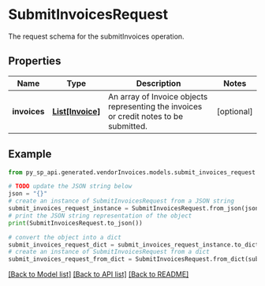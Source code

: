 # SubmitInvoicesRequest

The request schema for the submitInvoices operation.

## Properties

Name | Type | Description | Notes
------------ | ------------- | ------------- | -------------
**invoices** | [**List[Invoice]**](Invoice.md) | An array of Invoice objects representing the invoices or credit notes to be submitted. | [optional] 

## Example

```python
from py_sp_api.generated.vendorInvoices.models.submit_invoices_request import SubmitInvoicesRequest

# TODO update the JSON string below
json = "{}"
# create an instance of SubmitInvoicesRequest from a JSON string
submit_invoices_request_instance = SubmitInvoicesRequest.from_json(json)
# print the JSON string representation of the object
print(SubmitInvoicesRequest.to_json())

# convert the object into a dict
submit_invoices_request_dict = submit_invoices_request_instance.to_dict()
# create an instance of SubmitInvoicesRequest from a dict
submit_invoices_request_from_dict = SubmitInvoicesRequest.from_dict(submit_invoices_request_dict)
```
[[Back to Model list]](../README.md#documentation-for-models) [[Back to API list]](../README.md#documentation-for-api-endpoints) [[Back to README]](../README.md)


